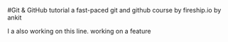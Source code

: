 #Git & GitHub tutorial
a fast-paced git and github course by fireship.io
by ankit

I a also working on this line.
working on a feature
